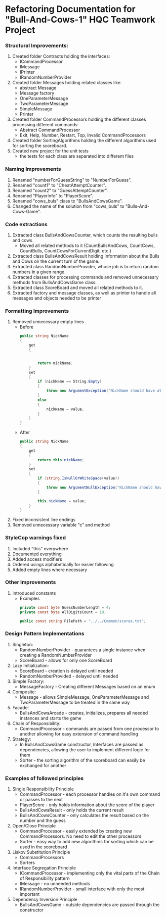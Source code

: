 # Refactoring Documentation for "Bull-And-Cows-1" HQC Teamwork Project

### Structural Improvements:
1. Created folder Contracts holding the interfaces:
    - ICommandProcessor
    - IMessage
    - IPrinter
    - IRandomNumberProvider
2. Created folder Messages holding related classes like:
    - abstract Message
    - Message factory
    - OneParameterMessage
    - TwoParameterMessage
    - SimpleMessage
    - Printer
3. Created folder CommandProcessors holding the different classes processing different commands:
    - Abstract CommandProcessor
    - Exit, Help, Number, Restart, Top, Invalid CommandProcessors
4. Created folder SortingAlgorithms holding the different algorithms used for sorting the scoreboard.
5. Created new project for the unit tests
    - the tests for each class are separated into different files

### Naming Improvements
1. Renamed "numberForGuessString" to "NumberForGuess".
2. Renamed "count1" to "CheatAttemptCounter".
3. Renamed "count2" to "GuessAttemptCounter".
4. Renamed "PlayerInfo" to "PlayerScore".
5. Renamed "cows_buls" class to "BullsAndCowsGame".
6. Changed the name of the solution from "cows_buls" to "Bulls-And-Cows-Game".

### Code extractions
1. Extracted class BullsAndCowsCounter, which counts the resulting bulls and cows.
    - Moved all related methods to it (CountBullsAndCows, CountCows, CountBulls, CountCowsForCurrentDigit, etc.)
2. Extracted class BullsAndCowsResult holding information about the Bulls and Cows on the current turn of the game.
3. Extracted class RandomNumberProvider, whose job is to return random numbers in a given range.
4. Extracted classes for processing commands and removed unnecessary methods from BullsAndCowsGame class.
5. Extracted class ScoreBoard and moved all related methods to it.
6. Extracted factory and message classes, as well as printer to handle all messages and objects needed to be printer

### Formatting Improvements
1. Removed unnecessary empty lines
    - Before
        ~~~c#
        public string NickName
        {
            get
            {
    
    
                return nickName;
            }
            set
            {
                if (nickName == String.Empty)
                {
                    throw new ArgumentException("NickName should have at least 1 symbol!");
                }
                else
                {
                    nickName = value;
                }
            }
        }
        ~~~
    - After
        ~~~c#
        public string NickName
        {
            get
            {
                return this.nickName;
            }
            set
            {
                if (string.IsNullOrWhiteSpace(value))
                {
                    throw new ArgumentNullException("NickName should have at least 1 symbol!");
                }

                this.nickName = value;
            }
        }
        ~~~
2. Fixed inconsistent line endings
3. Removed unnecessary variable "c" and method

### StyleCop warnings fixed
1. Included "this" everywhere
2. Documented everything
3. Added access modifiers
4. Ordered usings alphabetically for easier following
5. Added empty lines where necessary

### Other Improvements
1. Introduced constants
    - Examples
        ~~~c#
        private const byte GuessNumberLength = 4;
        private const byte AllDigitsCount = 10;
        ~~~
        ~~~c#
        public const string FilePath = "../../Common/scores.txt";
        ~~~

### Design Pattern Implementations
1. Singleton:
    - RandomNumberProvider - guarantees a single instance when creating a RandomNumberProvider
    - ScoreBoard - allows for only one ScoreBoard
2. Lazy Initialization:
    - ScoreBoard - creation is delayed until needed
    - RandomNumberProvided - delayed until needed
3. Simple Factory:
    - MessageFactory - Creating different Messages based on an enum
4. Composite:
    - Message - allows SimpleMessage, OneParameterMessage and TwoParameterMessage to be treated in the same way
5. Facade:
    - BullsAndCowsArcade - creates, initializes, prepares all needed instances and starts the game
6. Chain of Responsibility:
    - CommandProcessor - commands are passed from one processor to another allowing for easy extension of command handling
7. Strategy:
    - In BullsAndCowsGame constructor, Interfaces are passed as dependencies, allowing the user to implement different logic for them
    - Sorter - the sorting algorithm of the scoreboard can easily be exchanged for another

### Examples of followed principles
1. Single Responsibility Principle
    - CommandProcessor - each processor handles on it's own command or passes to the next
    - PlayerScore - only holds information about the score of the player
    - BullsAndCowsResult - only holds the current result
    - BullsAndCowsCounter - only calculates the result based on the number and the guess
2. Open/Close Principle
    - CommandProcessor - easily extended by creating new CommandProcessors. No need to edit the other processors
    - Sorter - easy way to add new algorithms for sorting which can be used in the scoreboard
3. Liskov Substitution Principle
    - CommandProcessors
    - Sorters
4. Interface Segregation Principle
    - ICommandProcessor - implementing only the vital parts of the Chain of Responsibility pattern
    - IMessage - no unneeded methods
    - IRandomNumberProvider - small interface with only the most important
5. Dependency Inversion Principle
    - BullsAndCowsGame - outside dependencies are passed through the constructor